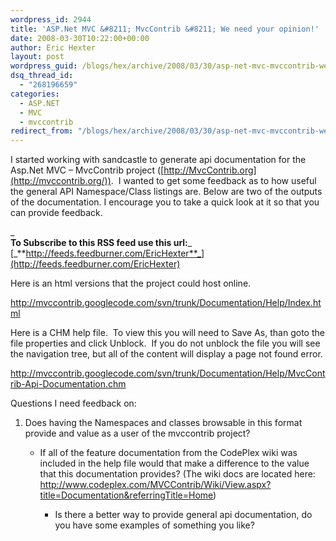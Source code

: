 ```yaml
---
wordpress_id: 2944
title: 'ASP.Net MVC &#8211; MvcContrib &#8211; We need your opinion!'
date: 2008-03-30T10:22:00+00:00
author: Eric Hexter
layout: post
wordpress_guid: /blogs/hex/archive/2008/03/30/asp-net-mvc-mvccontrib-we-need-your-opinion.aspx
dsq_thread_id:
  - "268196659"
categories:
  - ASP.NET
  - MVC
  - mvccontrib
redirect_from: "/blogs/hex/archive/2008/03/30/asp-net-mvc-mvccontrib-we-need-your-opinion.aspx/"
---
```

I started working with sandcastle to generate api documentation for the Asp.Net MVC &#8211; MvcContrib project ([http://MvcContrib.org](http://mvccontrib.org/)).&nbsp; I wanted to get some feedback as to how useful the general API Namespace/Class listings are. Below are two of the outputs of the documentation. I encourage you to take a quick look at it so that you can provide feedback.
  


_  
**To Subscribe to this RSS feed use this url:**_ [_**http://feeds.feedburner.com/EricHexter**_](http://feeds.feedburner.com/EricHexter)
  


  
Here is an html versions that the project could host online.
  


<http://mvccontrib.googlecode.com/svn/trunk/Documentation/Help/Index.html>
  


Here is a CHM help file.&nbsp; To view this you will need to Save As, than goto the file properties and click Unblock.&nbsp; If you do not unblock the file you will see the navigation tree, but all of the content will display a page not found error.
  


<http://mvccontrib.googlecode.com/svn/trunk/Documentation/Help/MvcContrib-Api-Documentation.chm>
  


Questions I need feedback on:
  



  


  1. Does having the Namespaces and classes browsable in this format provide and value as a user of the mvccontrib project?&nbsp;
  
      * If all of the feature documentation from the CodePlex wiki was included in the help file would that make a difference to the value that this documentation provides? (The wiki docs are located here: <http://www.codeplex.com/MVCContrib/Wiki/View.aspx?title=Documentation&referringTitle=Home>)
  
          * Is there a better way to provide general api documentation, do you have some examples of something you like?</OL></p>